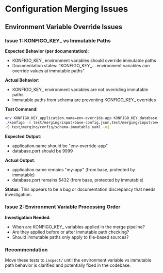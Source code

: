 # Configuration Merging Issues

## Environment Variable Override Issues

### Issue 1: KONFIGO_KEY_ vs Immutable Paths

**Expected Behavior (per documentation)**: 
- KONFIGO_KEY_ environment variables should override immutable paths
- Documentation states: "KONFIGO_KEY_... environment variables *can* override values at immutable paths"

**Actual Behavior**:
- KONFIGO_KEY_ environment variables are not overriding immutable paths
- Immutable paths from schema are preventing KONFIGO_KEY_ overrides

**Test Command**:
```bash
env KONFIGO_KEY_application.name=env-override-app KONFIGO_KEY_database.port=9999 \
./konfigo -s test/merging/input/base-config.json,test/merging/input/override-prod.json \
-S test/merging/config/schema-immutable.yaml -oj
```

**Expected Output**: 
- application.name should be "env-override-app" 
- database.port should be 9999

**Actual Output**:
- application.name remains "my-app" (from base, protected by immutable)
- database.port remains 5432 (from base, protected by immutable)

**Status**: This appears to be a bug or documentation discrepancy that needs investigation.

### Issue 2: Environment Variable Processing Order

**Investigation Needed**: 
- When are KONFIGO_KEY_ variables applied in the merge pipeline?
- Are they applied before or after immutable path checking?
- Should immutable paths only apply to file-based sources?

### Recommendation

Move these tests to `inspect/` until the environment variable vs immutable path behavior is clarified and potentially fixed in the codebase.
